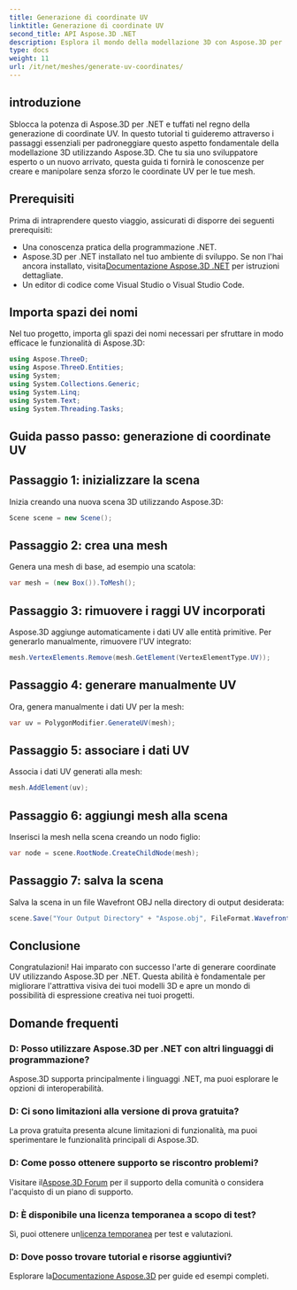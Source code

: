```yaml
---
title: Generazione di coordinate UV
linktitle: Generazione di coordinate UV
second_title: API Aspose.3D .NET
description: Esplora il mondo della modellazione 3D con Aspose.3D per .NET. Master UV coordina la generazione senza sforzo. Migliora i tuoi progetti ora!
type: docs
weight: 11
url: /it/net/meshes/generate-uv-coordinates/
---
```

## introduzione
Sblocca la potenza di Aspose.3D per .NET e tuffati nel regno della generazione di coordinate UV. In questo tutorial ti guideremo attraverso i passaggi essenziali per padroneggiare questo aspetto fondamentale della modellazione 3D utilizzando Aspose.3D. Che tu sia uno sviluppatore esperto o un nuovo arrivato, questa guida ti fornirà le conoscenze per creare e manipolare senza sforzo le coordinate UV per le tue mesh.
## Prerequisiti
Prima di intraprendere questo viaggio, assicurati di disporre dei seguenti prerequisiti:
- Una conoscenza pratica della programmazione .NET.
-  Aspose.3D per .NET installato nel tuo ambiente di sviluppo. Se non l'hai ancora installato, visita[Documentazione Aspose.3D .NET](https://reference.aspose.com/3d/net/) per istruzioni dettagliate.
- Un editor di codice come Visual Studio o Visual Studio Code.
## Importa spazi dei nomi
Nel tuo progetto, importa gli spazi dei nomi necessari per sfruttare in modo efficace le funzionalità di Aspose.3D:
```csharp
using Aspose.ThreeD;
using Aspose.ThreeD.Entities;
using System;
using System.Collections.Generic;
using System.Linq;
using System.Text;
using System.Threading.Tasks;
```
## Guida passo passo: generazione di coordinate UV
## Passaggio 1: inizializzare la scena
Inizia creando una nuova scena 3D utilizzando Aspose.3D:
```csharp
Scene scene = new Scene();
```
## Passaggio 2: crea una mesh
Genera una mesh di base, ad esempio una scatola:
```csharp
var mesh = (new Box()).ToMesh();
```
## Passaggio 3: rimuovere i raggi UV incorporati
Aspose.3D aggiunge automaticamente i dati UV alle entità primitive. Per generarlo manualmente, rimuovere l'UV integrato:
```csharp
mesh.VertexElements.Remove(mesh.GetElement(VertexElementType.UV));
```
## Passaggio 4: generare manualmente UV
Ora, genera manualmente i dati UV per la mesh:
```csharp
var uv = PolygonModifier.GenerateUV(mesh);
```
## Passaggio 5: associare i dati UV
Associa i dati UV generati alla mesh:
```csharp
mesh.AddElement(uv);
```
## Passaggio 6: aggiungi mesh alla scena
Inserisci la mesh nella scena creando un nodo figlio:
```csharp
var node = scene.RootNode.CreateChildNode(mesh);
```
## Passaggio 7: salva la scena
Salva la scena in un file Wavefront OBJ nella directory di output desiderata:
```csharp
scene.Save("Your Output Directory" + "Aspose.obj", FileFormat.WavefrontOBJ);
```
## Conclusione
Congratulazioni! Hai imparato con successo l'arte di generare coordinate UV utilizzando Aspose.3D per .NET. Questa abilità è fondamentale per migliorare l'attrattiva visiva dei tuoi modelli 3D e apre un mondo di possibilità di espressione creativa nei tuoi progetti.
## Domande frequenti
### D: Posso utilizzare Aspose.3D per .NET con altri linguaggi di programmazione?
Aspose.3D supporta principalmente i linguaggi .NET, ma puoi esplorare le opzioni di interoperabilità.
### D: Ci sono limitazioni alla versione di prova gratuita?
La prova gratuita presenta alcune limitazioni di funzionalità, ma puoi sperimentare le funzionalità principali di Aspose.3D.
### D: Come posso ottenere supporto se riscontro problemi?
 Visitare il[Aspose.3D Forum](https://forum.aspose.com/c/3d/18) per il supporto della comunità o considera l'acquisto di un piano di supporto.
### D: È disponibile una licenza temporanea a scopo di test?
 Sì, puoi ottenere un[licenza temporanea](https://purchase.aspose.com/temporary-license/) per test e valutazioni.
### D: Dove posso trovare tutorial e risorse aggiuntivi?
 Esplorare la[Documentazione Aspose.3D](https://reference.aspose.com/3d/net/) per guide ed esempi completi.